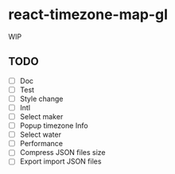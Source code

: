 # react-timezone-map-gl

WIP

## TODO
- [ ] Doc
- [ ] Test
- [ ] Style change
- [ ] Intl
- [ ] Select maker
- [ ] Popup timezone Info
- [ ] Select water
- [ ] Performance
- [ ] Compress JSON files size
- [ ] Export import JSON files

<!--
[![Travis][build-badge]][build]
[![npm package][npm-badge]][npm]
[![Coveralls][coveralls-badge]][coveralls]

[build-badge]: https://img.shields.io/travis/user/repo/master.png?style=flat-square
[build]: https://travis-ci.org/user/repo

[npm-badge]: https://img.shields.io/npm/v/npm-package.png?style=flat-square
[npm]: https://www.npmjs.org/package/npm-package

[coveralls-badge]: https://img.shields.io/coveralls/user/repo/master.png?style=flat-square
[coveralls]: https://coveralls.io/github/user/repo -->
